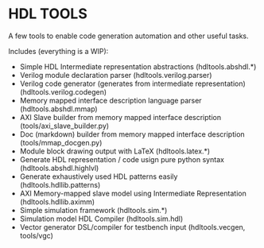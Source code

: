 # HDL TOOLS

A few tools to enable code generation automation and other useful tasks.

Includes (everything is a WIP):

* Simple HDL Intermediate representation abstractions (hdltools.abshdl.*)
* Verilog module declaration parser (hdltools.verilog.parser)
* Verilog code generator (generates from intermediate representation) (hdltools.verilog.codegen)
* Memory mapped interface description language parser (hdltools.abshdl.mmap)
* AXI Slave builder from memory mapped interface description (tools/axi_slave_builder.py)
* Doc (markdown) builder from memory mapped interface description (tools/mmap_docgen.py)
* Module block drawing output with LaTeX (hdltools.latex.*)
* Generate HDL representation / code usign pure python syntax (hdltools.abshdl.highlvl)
* Generate exhaustively used HDL patterns easily (hdltools.hdllib.patterns)
* AXI Memory-mapped slave model using Intermediate Representation (hdltools.hdllib.aximm)
* Simple simulation framework (hdltools.sim.*)
* Simulation model HDL Compiler (hdltools.sim.hdl)
* Vector generator DSL/compiler for testbench input (hdltools.vecgen, tools/vgc)
